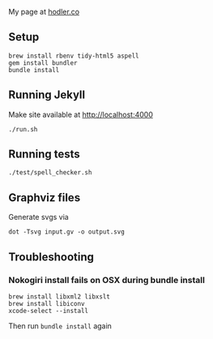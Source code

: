 My page at
[hodler.co](http://hodler.co)

## Setup

    brew install rbenv tidy-html5 aspell
    gem install bundler
    bundle install

## Running Jekyll
Make site available at [http://localhost:4000](http://localhost:4000)

    ./run.sh

## Running tests

    ./test/spell_checker.sh

## Graphviz files

Generate svgs via

    dot -Tsvg input.gv -o output.svg

## Troubleshooting
### Nokogiri install fails on OSX during bundle install

    brew install libxml2 libxslt
    brew install libiconv
    xcode-select --install

Then run `bundle install` again
